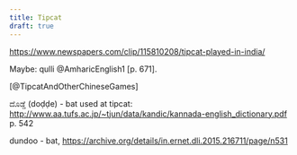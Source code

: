 ```yaml
---
title: Tipcat
draft: true
---
```


https://www.newspapers.com/clip/115810208/tipcat-played-in-india/

Maybe: qulli @AmharicEnglish1 [p. 671].

[@TipcatAndOtherChineseGames]

ದೊಡ್ಡೆ  (doḍḍe) - bat used at tipcat: http://www.aa.tufs.ac.jp/~tjun/data/kandic/kannada-english_dictionary.pdf
p. 542

dundoo - bat, https://archive.org/details/in.ernet.dli.2015.216711/page/n531

